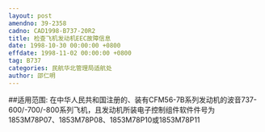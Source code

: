 ```yaml
---
layout: post
amendno: 39-2358
cadno: CAD1998-B737-20R2
title: 检查飞机发动机EEC故障信息
date: 1998-10-30 00:00:00 +0800
effdate: 1998-11-02 00:00:00 +0800
tag: B737
categories: 民航华北管理局适航处
author: 邵仁明
---
```


##适用范围:
在中华人民共和国注册的、装有CFM56-7B系列发动机的波音737-600/-700/-800系列飞机，且发动机所装电子控制组件软件件号为1853M78P07、1853M78P08、1853M78P10或1853M78P11

